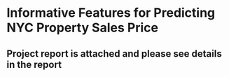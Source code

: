 # Informative Features for Predicting NYC Property Sales Price

## Project report is attached and please see details in the report